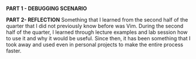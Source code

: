 **PART 1 - DEBUGGING SCENARIO**



**PART 2- REFLECTION**
  Something that I learned from the second half of the quarter that I did not previously know before was Vim.
  During the second half of the quarter, I learned through lecture examples and lab session how to use it and why it would be useful. 
  Since then, it has been something that I took away and used even in personal projects to make the entire process faster. 
  
